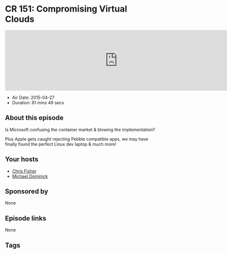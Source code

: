 # CR 151: Compromising Virtual Clouds

<iframe src="https://player.fireside.fm/v2/MLf2ZzhC+oUGwQqam?theme=dark" width="740" height="200" frameborder="0" scrolling="no"></iframe>

* Air Date: 2015-04-27
* Duration: 61 mins 49 secs

## About this episode

Is Microsoft confusing the container market & blowing the implementation?

Plus Apple gets caught rejecting Pebble compatible apps, we may have finally found the perfect Linux dev laptop & much more!

## Your hosts
* [Chris Fisher](https://coder.show/hosts/chrislas)
* [Michael Dominick](https://coder.show/hosts/michael)

## Sponsored by

None



## Episode links

None



## Tags

